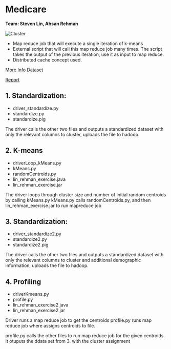 # Medicare

**Team: Steven Lin, Ahsan Rehman**

![Cluster](https://github.com/linshiu/hadoop/blob/master/medicare/1_Visuals/clusters.png)

- Map reduce job that will execute a single iteration of k-means
- External script that will call this map reduce job many times. The script takes the output of
the previous iteration, use it as input to map reduce.
- Distributed cache concept used. 

[More Info Dataset](https://github.com/linshiu/hadoop/blob/master/medicare/0_Info/Medicare-Physician-and-Other-Supplier-PUF-Methodology.pdf)

[Report](/2_Final%20Output/lin_rehman_report.pdf)

## 1. Standardization:

 - driver_standardize.py
 - standardize.py
 - standardize.pig
 
The driver calls the other two files and outputs a standardized dataset with only the relevant columns
to cluster, uploads the file to hadoop. 

## 2. K-means

 - driverLoop_kMeans.py
 - kMeans.py
 - randomCentroids.py
 - lin_rehman_exercise.java
 - lin_rehman_exercise.jar

The driver loops through cluster size and number of initial random centroids by calling kMeans.py
kMeans.py calls randomCentroids.py, and then lin_rehman_exercise.jar to run mapreduce job 

## 3. Standardization:

 - driver_standardize2.py
 - standardize2.py
 - standardize2.pig

The driver calls the other two files and outputs a standardized dataset with only the relevant columns
to cluster and additional demographic information, uploads the file to hadoop. 

## 4. Profiling

 - driverKmeans.py
 - profile.py
 - lin_rehman_exercise2.java
 - lin_rehman_exercise2.jar

Driver runs a map reduce job to get the centroids
profile.py runs map reduce job where assigns centroids to file. 

profile.py calls the other files to run map reduce job for the given centroids.
It otuputs the ddata set from 3. with the cluster assignment
